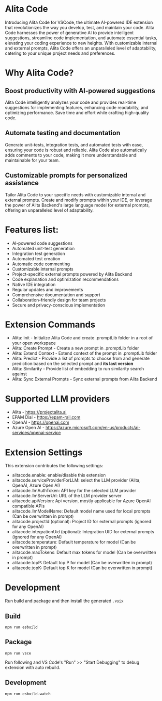 # Alita Code


Introducing Alita Code for VSCode, the ultimate AI-powered IDE extension that revolutionizes the way you develop, test, and maintain your code. Alita Code harnesses the power of generative AI to provide intelligent suggestions, streamline code implementation, and automate essential tasks, elevating your coding experience to new heights. With customizable internal and external prompts, Alita Code offers an unparalleled level of adaptability, catering to your unique project needs and preferences.

# Why Alita Code?

## Boost productivity with AI-powered suggestions

Alita Code intelligently analyzes your code and provides real-time suggestions for implementing features, enhancing code readability, and optimizing performance. Save time and effort while crafting high-quality code.

## Automate testing and documentation

Generate unit-tests, integration tests, and automated tests with ease, ensuring your code is robust and reliable. Alita Code also automatically adds comments to your code, making it more understandable and maintainable for your team.

## Customizable prompts for personalized assistance

Tailor Alita Code to your specific needs with customizable internal and external prompts. Create and modify prompts within your IDE, or leverage the power of Alita Backend's large language model for external prompts, offering an unparalleled level of adaptability.


# Features list:

- AI-powered code suggestions
- Automated unit-test generation
- Integration test generation
- Automated test creation
- Automatic code commenting
- Customizable internal prompts
- Project-specific external prompts powered by Alita Backend
- Code explanation and optimization recommendations
- Native IDE integration
- Regular updates and improvements
- Comprehensive documentation and support
- Collaboration-friendly design for team projects
- Secure and privacy-conscious implementation

# Extension Commands
- Alita: Init - Initialize Alita Code and create .promptLib folder in a root of your open workspace
- Alita: Create Prompt - Create a new prompt in .promptLib folder
- Alita: Extend Context - Extend context of the prompt in .promptLib folder
- Alita: Predict - Provide a list of prompts to choose from and generate prediction based on the selected prompt and **its last version**
- Alita: Similarity - Provide list of embedding to run similarity search against
- Alita: Sync External Prompts - Sync external prompts from Alita Backend


# Supported LLM providers
- Alita - https://projectalita.ai
- EPAM Dial - https://epam-rail.com
- OpenAI - https://openai.com
- Azure Open AI - https://azure.microsoft.com/en-us/products/ai-services/openai-service


# Extension Settings

This extension contributes the following settings:
- alitacode.enable: enable/disable this extension
- alitacode.serviceProviderForLLM: select the LLM provider (Alita, OpenAI, Azure Open AI)
- alitacode.llmAuthToken: API key for the selected LLM provider
- alitacode.llmServerUrl: URL of the LLM provider server
- alitacode.apiVersion: Api version, mostly applicable for Azure OpenAI compatible APIs
- alitacode.llmModelName: Default model name used for local prompts (Can be overwritten in prompt)
- alitacode.projectId (optional): Project ID for external prompts (ignored for any OpenAI)
- alitacode.integrationUid (optional): Integration UID for external prompts (ignored for any OpenAI)
- alitacode.temperature: Default temperature for model (Can be overwritten in prompt)
- alitacode.maxTokens: Default max tokens for model (Can be overwritten in prompt)
- alitacode.topP: Default top P for model (Can be overwritten in prompt)
- alitacode.topK: Default top K for model (Can be overwritten in prompt)


# Development

Run build and package and then install the generated `.vsix` 

## Build

`npm run esbuild`

## Package

`npm run vsce`

Run following and VS Code's "Run" >> "Start Debugging" to debug extension with auto rebuild.

## Development

`npm run esbuild-watch`


